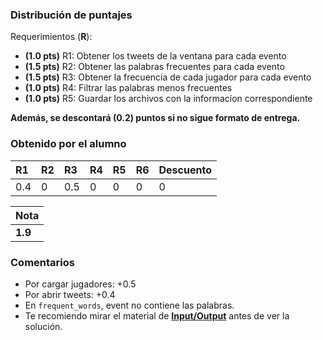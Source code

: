 ### Distribución de puntajes

Requerimientos (**R**):

* **(1.0 pts)** R1: Obtener los tweets de la ventana para cada evento
* **(1.5 pts)** R2: Obtener las palabras frecuentes para cada evento
* **(1.5 pts)** R3: Obtener la frecuencia de cada jugador para cada evento
* **(1.0 pts)** R4: Filtrar las palabras menos frecuentes
* **(1.0 pts)** R5: Guardar los archivos con la informacíon correspondiente


**Además, se descontará (0.2) puntos si no sigue formato de entrega.**

### Obtenido por el alumno
| R1 | R2 | R3 | R4 | R5 | R6 | Descuento |
|:---|:---|:---|:---|:---|:---|:----------|
| 0.4 | 0 | 0.5 | 0 | 0 | 0 | 0 |

| Nota |
|:-----|
| **1.9** |

### Comentarios

* Por cargar jugadores: +0.5
* Por abrir tweets: +0.4
* En ``frequent_words``, event no contiene las palabras.
* Te recomiendo mirar el material de [**Input/Output**](https://github.com/IIC2233-2015-2/syllabus/tree/master/Material%20de%20clases/11-IO_SERIALIZACION) antes de ver la solución.

